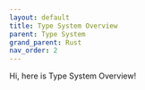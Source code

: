 ```yaml
---
layout: default
title: Type System Overview
parent: Type System
grand_parent: Rust
nav_order: 2
--- 
```

Hi, here is Type System Overview!
